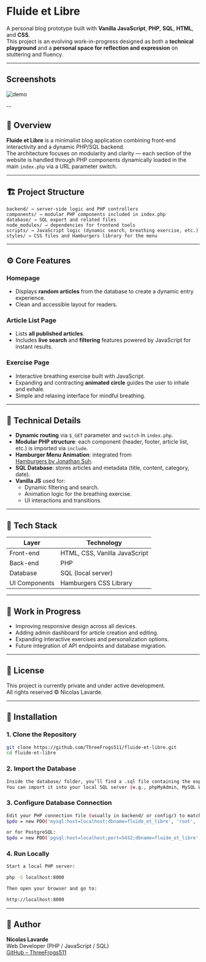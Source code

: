 # Fluide et Libre

A personal blog prototype built with **Vanilla JavaScript**, **PHP**, **SQL**, **HTML**, and **CSS**.  
This project is an evolving work-in-progress designed as both a **technical playground** and a **personal space for reflection and expression** on stuttering and fluency.

---

## Screenshots



![demo](https://i.imgur.com/ZEKnlHF.gif)

--

## 🧠 Overview

**Fluide et Libre** is a minimalist blog application combining front-end interactivity and a dynamic PHP/SQL backend.  
The architecture focuses on modularity and clarity — each section of the website is handled through PHP components dynamically loaded in the main `index.php` via a URL parameter switch.

---

## 🏗️ Project Structure

```
backend/ → server-side logic and PHP controllers
components/ → modular PHP components included in index.php
database/ → SQL export and related files
node_modules/ → dependencies for frontend tools
scripts/ → JavaScript logic (dynamic search, breathing exercise, etc.)
styles/ → CSS files and Hamburgers library for the menu
```
---

## ⚙️ Core Features

### **Homepage**
- Displays **random articles** from the database to create a dynamic entry experience.
- Clean and accessible layout for readers.

### **Article List Page**
- Lists **all published articles**.
- Includes **live search** and **filtering** features powered by JavaScript for instant results.

### **Exercise Page**
- Interactive breathing exercise built with JavaScript.
- Expanding and contracting **animated circle** guides the user to inhale and exhale.
- Simple and relaxing interface for mindful breathing.

---

## 🧩 Technical Details

- **Dynamic routing** via `$_GET` parameter and `switch` in `index.php`.
- **Modular PHP structure**: each component (header, footer, article list, etc.) is imported via `include`.
- **Hamburger Menu Animation**: integrated from  
  [Hamburgers by Jonathan Suh](https://github.com/jonsuh/hamburgers).
- **SQL Database**: stores articles and metadata (title, content, category, date).
- **Vanilla JS** used for:
  - Dynamic filtering and search.
  - Animation logic for the breathing exercise.
  - UI interactions and transitions.

---

## 🧰 Tech Stack

| Layer        | Technology |
|---------------|-------------|
| Front-end     | HTML, CSS, Vanilla JavaScript |
| Back-end      | PHP |
| Database      | SQL (local server) |
| UI Components | Hamburgers CSS Library |

---

## 🚧 Work in Progress

- Improving responsive design across all devices.  
- Adding admin dashboard for article creation and editing.  
- Expanding interactive exercises and personalization options.  
- Future integration of API endpoints and database migration.

---

## 📜 License

This project is currently private and under active development.  
All rights reserved © Nicolas Lavarde.

---

## 🧩 Installation

### **1. Clone the Repository**
```bash
git clone https://github.com/ThreeFrogs511/fluide-et-libre.git
cd fluide-et-libre
```
### **2. Import the Database**
```bash
Inside the database/ folder, you’ll find a .sql file containing the exported database.
You can import it into your local SQL server (e.g., phpMyAdmin, MySQL Workbench, or psql)
```

### **3. Configure Database Connection**
```bash
Edit your PHP connection file (usually in backend/ or config/) to match your local server credentials:
$pdo = new PDO('mysql:host=localhost;dbname=fluide_et_libre', 'root', '');

or for PostgreSQL:
$pdo = new PDO('pgsql:host=localhost;port=5432;dbname=fluide_et_libre', 'postgres', 'yourpassword');
```

### **4. Run Locally**
```bash
Start a local PHP server:

php -S localhost:8000

Then open your browser and go to:

http://localhost:8000
````

---

## 👤 Author

**Nicolas Lavarde**  
Web Developer (PHP / JavaScript / SQL)  
[GitHub – ThreeFrogs511](https://github.com/ThreeFrogs511)

